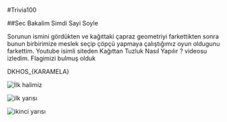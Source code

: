 #Trivia100 

##Sec Bakalim Simdi Sayi Soyle

Sorunun ismini gördükten ve kağıttaki çapraz geometriyi farkettikten sonra bunun birbirimize meslek seçip çöpçü yapmaya çalıştığımız oyun oldugunu farkettim. Youtube isimli siteden Kağıttan Tuzluk Nasıl Yapılır ? videosu izledim. Flagimizi bulmuş olduk

DKHOS_{KARAMELA}

![İlk halimiz](https://github.com/hackedemedikki-CTF/DKHOS/trivia/trivia100/1.jpg "ilk")

![ilk yarısı](https://github.com/hackedemedikki-CTF/DKHOS/trivia/trivia100/2.jpg "iki")

![ikinci yarısı](https://github.com/hackedemedikki-CTF/DKHOS/trivia/trivia100/3.jpg "uc")
